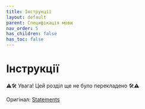 ```yaml
---
title: Інструкції
layout: default
parent: Специфікація мови
nav_order: 5
has_children: false
has_toc: false
---
```


# Інструкції

⚠️🛠️ Увага! Цей розділ ще не було перекладено 🛠️⚠️

Оригінал: <a target="_blank" href="https://docs.swift.org/swift-book/documentation/the-swift-programming-language/statements">Statements</a>